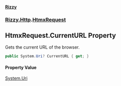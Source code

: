 #### [Rizzy](index.md 'index')
### [Rizzy.Http](Rizzy.Http.md 'Rizzy.Http').[HtmxRequest](Rizzy.Http.HtmxRequest.md 'Rizzy.Http.HtmxRequest')

## HtmxRequest.CurrentURL Property

Gets the current URL of the browser.

```csharp
public System.Uri? CurrentURL { get; }
```

#### Property Value
[System.Uri](https://docs.microsoft.com/en-us/dotnet/api/System.Uri 'System.Uri')